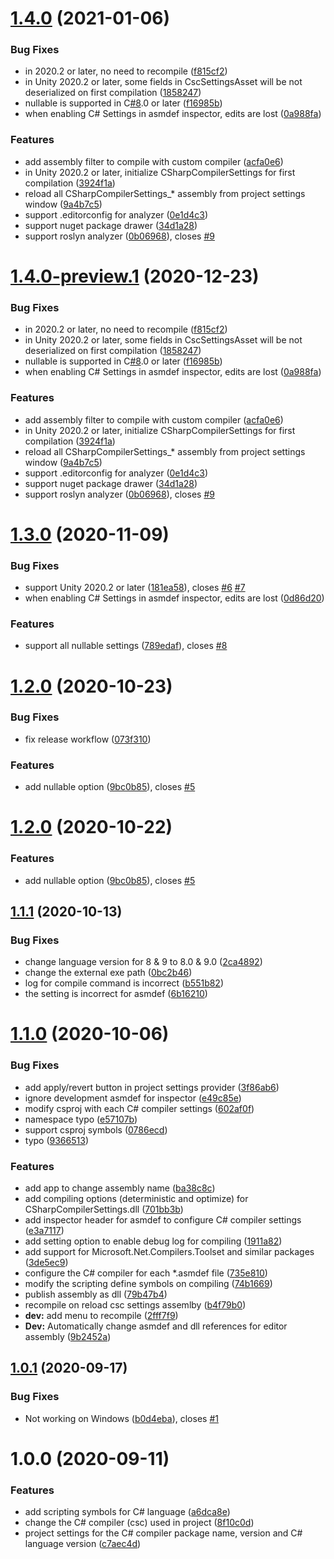 # [1.4.0](https://github.com/mob-sakai/CSharpCompilerSettingsForUnity/compare/1.3.0...1.4.0) (2021-01-06)


### Bug Fixes

* in 2020.2 or later, no need to recompile ([f815cf2](https://github.com/mob-sakai/CSharpCompilerSettingsForUnity/commit/f815cf2c7c270afca6bca019d0fc6eb42b4c4348))
* in Unity 2020.2 or later, some fields in CscSettingsAsset will be not deserialized on first compilation ([1858247](https://github.com/mob-sakai/CSharpCompilerSettingsForUnity/commit/18582475232a2d9dbc455dab89c5b7b374f7d110))
* nullable is supported in C[#8](https://github.com/mob-sakai/CSharpCompilerSettingsForUnity/issues/8).0 or later ([f16985b](https://github.com/mob-sakai/CSharpCompilerSettingsForUnity/commit/f16985b7aaf6017740a9e5449d23402894616059))
* when enabling C# Settings in asmdef inspector, edits are lost ([0a988fa](https://github.com/mob-sakai/CSharpCompilerSettingsForUnity/commit/0a988faa1dede0bca577caf0f96c179e4d5eedb7))


### Features

* add assembly filter to compile with custom compiler ([acfa0e6](https://github.com/mob-sakai/CSharpCompilerSettingsForUnity/commit/acfa0e6117ba3d3e74a15fedea43236d3daf81e3))
* in Unity 2020.2 or later, initialize CSharpCompilerSettings for first compilation ([3924f1a](https://github.com/mob-sakai/CSharpCompilerSettingsForUnity/commit/3924f1a1838bed92606ee1b7720e1bf01ec7e530))
* reload all CSharpCompilerSettings_* assembly from project settings window ([9a4b7c5](https://github.com/mob-sakai/CSharpCompilerSettingsForUnity/commit/9a4b7c58505fa4f68d6dd32f8c9ec1009c453c5a))
* support .editorconfig for analyzer ([0e1d4c3](https://github.com/mob-sakai/CSharpCompilerSettingsForUnity/commit/0e1d4c36555e4a004ba11583a421fd2acc82b118))
* support nuget package drawer ([34d1a28](https://github.com/mob-sakai/CSharpCompilerSettingsForUnity/commit/34d1a28538c1615248b09b3c4dd7657f2bd77b20))
* support roslyn analyzer ([0b06968](https://github.com/mob-sakai/CSharpCompilerSettingsForUnity/commit/0b069685563c79f541bf570bb7aff3411f7b851a)), closes [#9](https://github.com/mob-sakai/CSharpCompilerSettingsForUnity/issues/9)

# [1.4.0-preview.1](https://github.com/mob-sakai/CSharpCompilerSettingsForUnity/compare/1.3.0...1.4.0-preview.1) (2020-12-23)


### Bug Fixes

* in 2020.2 or later, no need to recompile ([f815cf2](https://github.com/mob-sakai/CSharpCompilerSettingsForUnity/commit/f815cf2c7c270afca6bca019d0fc6eb42b4c4348))
* in Unity 2020.2 or later, some fields in CscSettingsAsset will be not deserialized on first compilation ([1858247](https://github.com/mob-sakai/CSharpCompilerSettingsForUnity/commit/18582475232a2d9dbc455dab89c5b7b374f7d110))
* nullable is supported in C[#8](https://github.com/mob-sakai/CSharpCompilerSettingsForUnity/issues/8).0 or later ([f16985b](https://github.com/mob-sakai/CSharpCompilerSettingsForUnity/commit/f16985b7aaf6017740a9e5449d23402894616059))
* when enabling C# Settings in asmdef inspector, edits are lost ([0a988fa](https://github.com/mob-sakai/CSharpCompilerSettingsForUnity/commit/0a988faa1dede0bca577caf0f96c179e4d5eedb7))


### Features

* add assembly filter to compile with custom compiler ([acfa0e6](https://github.com/mob-sakai/CSharpCompilerSettingsForUnity/commit/acfa0e6117ba3d3e74a15fedea43236d3daf81e3))
* in Unity 2020.2 or later, initialize CSharpCompilerSettings for first compilation ([3924f1a](https://github.com/mob-sakai/CSharpCompilerSettingsForUnity/commit/3924f1a1838bed92606ee1b7720e1bf01ec7e530))
* reload all CSharpCompilerSettings_* assembly from project settings window ([9a4b7c5](https://github.com/mob-sakai/CSharpCompilerSettingsForUnity/commit/9a4b7c58505fa4f68d6dd32f8c9ec1009c453c5a))
* support .editorconfig for analyzer ([0e1d4c3](https://github.com/mob-sakai/CSharpCompilerSettingsForUnity/commit/0e1d4c36555e4a004ba11583a421fd2acc82b118))
* support nuget package drawer ([34d1a28](https://github.com/mob-sakai/CSharpCompilerSettingsForUnity/commit/34d1a28538c1615248b09b3c4dd7657f2bd77b20))
* support roslyn analyzer ([0b06968](https://github.com/mob-sakai/CSharpCompilerSettingsForUnity/commit/0b069685563c79f541bf570bb7aff3411f7b851a)), closes [#9](https://github.com/mob-sakai/CSharpCompilerSettingsForUnity/issues/9)

# [1.3.0](https://github.com/mob-sakai/CSharpCompilerSettingsForUnity/compare/1.2.0...1.3.0) (2020-11-09)


### Bug Fixes

* support Unity 2020.2 or later ([181ea58](https://github.com/mob-sakai/CSharpCompilerSettingsForUnity/commit/181ea586feda9e3a0b8cdc86578ae95c19807123)), closes [#6](https://github.com/mob-sakai/CSharpCompilerSettingsForUnity/issues/6) [#7](https://github.com/mob-sakai/CSharpCompilerSettingsForUnity/issues/7)
* when enabling C# Settings in asmdef inspector, edits are lost ([0d86d20](https://github.com/mob-sakai/CSharpCompilerSettingsForUnity/commit/0d86d20032e573771168d25dfc3027162027ce89))


### Features

* support all nullable settings ([789edaf](https://github.com/mob-sakai/CSharpCompilerSettingsForUnity/commit/789edaf83d2ecab152b0efd5eb1a03c7fbfbacbd)), closes [#8](https://github.com/mob-sakai/CSharpCompilerSettingsForUnity/issues/8)

# [1.2.0](https://github.com/mob-sakai/CSharpCompilerSettingsForUnity/compare/1.1.1...1.2.0) (2020-10-23)


### Bug Fixes

* fix release workflow ([073f310](https://github.com/mob-sakai/CSharpCompilerSettingsForUnity/commit/073f310220eadf3343b51f9849e1807330867e36))


### Features

* add nullable option ([9bc0b85](https://github.com/mob-sakai/CSharpCompilerSettingsForUnity/commit/9bc0b858e27dfb6da561404336389064a35c2cf8)), closes [#5](https://github.com/mob-sakai/CSharpCompilerSettingsForUnity/issues/5)

# [1.2.0](https://github.com/mob-sakai/CSharpCompilerSettingsForUnity/compare/1.1.1...1.2.0) (2020-10-22)


### Features

* add nullable option ([9bc0b85](https://github.com/mob-sakai/CSharpCompilerSettingsForUnity/commit/9bc0b858e27dfb6da561404336389064a35c2cf8)), closes [#5](https://github.com/mob-sakai/CSharpCompilerSettingsForUnity/issues/5)

## [1.1.1](https://github.com/mob-sakai/CSharpCompilerSettingsForUnity/compare/v1.1.0...v1.1.1) (2020-10-13)


### Bug Fixes

* change language version for 8 & 9 to 8.0 & 9.0 ([2ca4892](https://github.com/mob-sakai/CSharpCompilerSettingsForUnity/commit/2ca48927cfcbacd4ac26e38148893334fc008171))
* change the external exe path ([0bc2b46](https://github.com/mob-sakai/CSharpCompilerSettingsForUnity/commit/0bc2b46777fd758a569aa2c339c77a87fff5c955))
* log for compile command is incorrect ([b551b82](https://github.com/mob-sakai/CSharpCompilerSettingsForUnity/commit/b551b82743e0b759a07f218c6d28ef9917dc2ed9))
* the setting is incorrect for asmdef ([6b16210](https://github.com/mob-sakai/CSharpCompilerSettingsForUnity/commit/6b1621042b55cbe6a82138b29b029b1647cc79f7))

# [1.1.0](https://github.com/mob-sakai/CSharpCompilerSettingsForUnity/compare/v1.0.1...v1.1.0) (2020-10-06)


### Bug Fixes

* add apply/revert button in project settings provider ([3f86ab6](https://github.com/mob-sakai/CSharpCompilerSettingsForUnity/commit/3f86ab6eb4fe3a342def7413929e13175bc0b016))
* ignore development asmdef for inspector ([e49c85e](https://github.com/mob-sakai/CSharpCompilerSettingsForUnity/commit/e49c85e36a08a5627ff340e8ee767014ec908704))
* modify csproj with each C# compiler settings ([602af0f](https://github.com/mob-sakai/CSharpCompilerSettingsForUnity/commit/602af0fe8b157b26decc261d3eee1c07b06e28ce))
* namespace typo ([e57107b](https://github.com/mob-sakai/CSharpCompilerSettingsForUnity/commit/e57107b5b2b37453d121f0fb49fde593b773a3ef))
* support csproj symbols ([0786ecd](https://github.com/mob-sakai/CSharpCompilerSettingsForUnity/commit/0786ecdd009f96131dda00efaeaabfced41087f8))
* typo ([9366513](https://github.com/mob-sakai/CSharpCompilerSettingsForUnity/commit/9366513dd68c340ca870d66284d778cf62d829f0))


### Features

* add app to change assembly name ([ba38c8c](https://github.com/mob-sakai/CSharpCompilerSettingsForUnity/commit/ba38c8ceb625d6b972ef5b5552c9ad716b12249e))
* add compiling options (deterministic and optimize) for CSharpCompilerSettings.dll ([701bb3b](https://github.com/mob-sakai/CSharpCompilerSettingsForUnity/commit/701bb3b73b19eb115588e76fb70bc48f9124ff41))
* add inspector header for asmdef to configure C# compiler settings ([e3a7117](https://github.com/mob-sakai/CSharpCompilerSettingsForUnity/commit/e3a711711df1e964a9f18a336b4a001a6afcb015))
* add setting option to enable debug log for compiling ([1911a82](https://github.com/mob-sakai/CSharpCompilerSettingsForUnity/commit/1911a82a8a7559987d902d4017436f86b944f528))
* add support for Microsoft.Net.Compilers.Toolset and similar packages ([3de5ec9](https://github.com/mob-sakai/CSharpCompilerSettingsForUnity/commit/3de5ec94b002764d42af1b57d135fdaf7a484156))
* configure the C# compiler for each *.asmdef file ([735e810](https://github.com/mob-sakai/CSharpCompilerSettingsForUnity/commit/735e810bc99d7659f0c1f9ccab2a004f20795f55))
* modify the scripting define symbols on compiling ([74b1669](https://github.com/mob-sakai/CSharpCompilerSettingsForUnity/commit/74b1669c4f6d425665e0ad72bea8bdfd65c9e139))
* publish assembly as dll ([79b47b4](https://github.com/mob-sakai/CSharpCompilerSettingsForUnity/commit/79b47b4abcc8d7c6a33df7fad82d09391ada77cb))
* recompile on reload csc settings assemlby ([b4f79b0](https://github.com/mob-sakai/CSharpCompilerSettingsForUnity/commit/b4f79b02e5b09638deefa4c9ef516751a782ad08))
* **dev:** add menu to recompile ([2fff7f9](https://github.com/mob-sakai/CSharpCompilerSettingsForUnity/commit/2fff7f9b6deb97395d3899af7ae0f704cf742d1b))
* **Dev:** Automatically change asmdef and dll references for editor assembly ([9b2452a](https://github.com/mob-sakai/CSharpCompilerSettingsForUnity/commit/9b2452a7626e62a024f6a3ecb4a52995d4dc0e3b))

## [1.0.1](https://github.com/mob-sakai/CSharpCompilerSettingsForUnity/compare/v1.0.0...v1.0.1) (2020-09-17)


### Bug Fixes

* Not working on Windows ([b0d4eba](https://github.com/mob-sakai/CSharpCompilerSettingsForUnity/commit/b0d4ebacf6d940b14aecf6d79ef7fdb4ebddcaa3)), closes [#1](https://github.com/mob-sakai/CSharpCompilerSettingsForUnity/issues/1)

# 1.0.0 (2020-09-11)


### Features

* add scripting symbols for C# language ([a6dca8e](https://github.com/mob-sakai/CSharpCompilerSettingsForUnity/commit/a6dca8efdfc45debc8878349619f85b18179cd22))
* change the C# compiler (csc) used in project ([8f10c0d](https://github.com/mob-sakai/CSharpCompilerSettingsForUnity/commit/8f10c0d2735a3bcd7fbfb1e72fe8c55caee37e91))
* project settings for the C# compiler package name, version and C# language version ([c7aec4d](https://github.com/mob-sakai/CSharpCompilerSettingsForUnity/commit/c7aec4d6d40c2a85bb53a643509487a6e10e0503))
